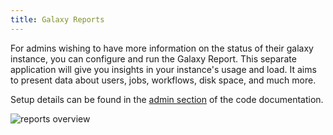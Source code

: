 ```yaml
---
title: Galaxy Reports
---
```


For admins wishing to have more information on the status of their galaxy instance, you can configure and run the Galaxy Report. This separate application will give you insights in your instance's usage and load. It aims to present data about users, jobs, workflows, disk space, and much more.

Setup details can be found in the [admin section](https://docs.galaxyproject.org/en/latest/admin/reports.html) of the code documentation.

![reports overview](reports-overview.png)